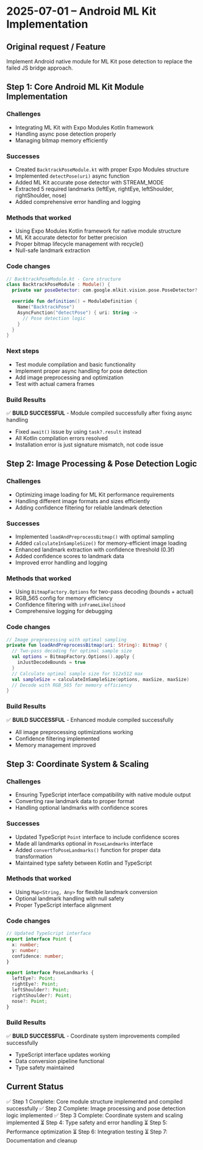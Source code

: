 # 2025-07-01 – Android ML Kit Implementation

## Original request / Feature

Implement Android native module for ML Kit pose detection to replace the failed JS bridge approach.

## Step 1: Core Android ML Kit Module Implementation

### Challenges

- Integrating ML Kit with Expo Modules Kotlin framework
- Handling async pose detection properly
- Managing bitmap memory efficiently

### Successes

- Created `BacktrackPoseModule.kt` with proper Expo Modules structure
- Implemented `detectPose(uri)` async function
- Added ML Kit accurate pose detector with STREAM_MODE
- Extracted 5 required landmarks (leftEye, rightEye, leftShoulder, rightShoulder, nose)
- Added comprehensive error handling and logging

### Methods that worked

- Using Expo Modules Kotlin framework for native module structure
- ML Kit accurate detector for better precision
- Proper bitmap lifecycle management with recycle()
- Null-safe landmark extraction

### Code changes

```kotlin
// BacktrackPoseModule.kt - Core structure
class BacktrackPoseModule : Module() {
  private var poseDetector: com.google.mlkit.vision.pose.PoseDetector? = null

  override fun definition() = ModuleDefinition {
    Name("BacktrackPose")
    AsyncFunction("detectPose") { uri: String ->
      // Pose detection logic
    }
  }
}
```

### Next steps

- Test module compilation and basic functionality
- Implement proper async handling for pose detection
- Add image preprocessing and optimization
- Test with actual camera frames

### Build Results

✅ **BUILD SUCCESSFUL** - Module compiled successfully after fixing async handling

- Fixed `await()` issue by using `task?.result` instead
- All Kotlin compilation errors resolved
- Installation error is just signature mismatch, not code issue

## Step 2: Image Processing & Pose Detection Logic

### Challenges

- Optimizing image loading for ML Kit performance requirements
- Handling different image formats and sizes efficiently
- Adding confidence filtering for reliable landmark detection

### Successes

- Implemented `loadAndPreprocessBitmap()` with optimal sampling
- Added `calculateInSampleSize()` for memory-efficient image loading
- Enhanced landmark extraction with confidence threshold (0.3f)
- Added confidence scores to landmark data
- Improved error handling and logging

### Methods that worked

- Using `BitmapFactory.Options` for two-pass decoding (bounds + actual)
- RGB_565 config for memory efficiency
- Confidence filtering with `inFrameLikelihood`
- Comprehensive logging for debugging

### Code changes

```kotlin
// Image preprocessing with optimal sampling
private fun loadAndPreprocessBitmap(uri: String): Bitmap? {
  // Two-pass decoding for optimal sample size
  val options = BitmapFactory.Options().apply {
    inJustDecodeBounds = true
  }
  // Calculate optimal sample size for 512x512 max
  val sampleSize = calculateInSampleSize(options, maxSize, maxSize)
  // Decode with RGB_565 for memory efficiency
}
```

### Build Results

✅ **BUILD SUCCESSFUL** - Enhanced module compiled successfully

- All image preprocessing optimizations working
- Confidence filtering implemented
- Memory management improved

## Step 3: Coordinate System & Scaling

### Challenges

- Ensuring TypeScript interface compatibility with native module output
- Converting raw landmark data to proper format
- Handling optional landmarks with confidence scores

### Successes

- Updated TypeScript `Point` interface to include confidence scores
- Made all landmarks optional in `PoseLandmarks` interface
- Added `convertToPoseLandmarks()` function for proper data transformation
- Maintained type safety between Kotlin and TypeScript

### Methods that worked

- Using `Map<String, Any>` for flexible landmark conversion
- Optional landmark handling with null safety
- Proper TypeScript interface alignment

### Code changes

```typescript
// Updated TypeScript interface
export interface Point {
  x: number;
  y: number;
  confidence: number;
}

export interface PoseLandmarks {
  leftEye?: Point;
  rightEye?: Point;
  leftShoulder?: Point;
  rightShoulder?: Point;
  nose?: Point;
}
```

### Build Results

✅ **BUILD SUCCESSFUL** - Coordinate system improvements compiled successfully

- TypeScript interface updates working
- Data conversion pipeline functional
- Type safety maintained

## Current Status

✅ Step 1 Complete: Core module structure implemented and compiled successfully
✅ Step 2 Complete: Image processing and pose detection logic implemented
✅ Step 3 Complete: Coordinate system and scaling implemented
⏳ Step 4: Type safety and error handling
⏳ Step 5: Performance optimization
⏳ Step 6: Integration testing
⏳ Step 7: Documentation and cleanup
